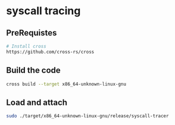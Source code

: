 # syscall tracing

## PreRequistes

```bash
# Install cross
https://github.com/cross-rs/cross
```

## Build the code

```bash
cross build --target x86_64-unknown-linux-gnu
```

## Load and attach


```bash
sudo ./target/x86_64-unknown-linux-gnu/release/syscall-tracer
```
